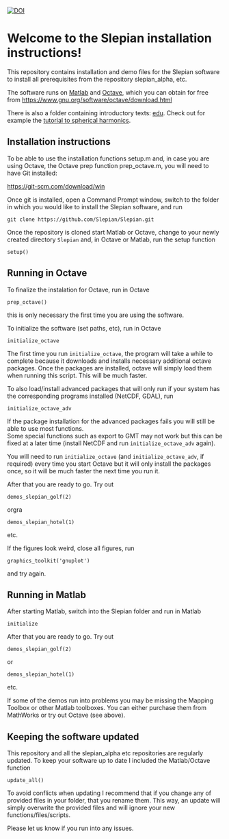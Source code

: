 [![DOI](https://zenodo.org/badge/DOI/10.5281/zenodo.583624.svg)](https://doi.org/10.5281/zenodo.583624)

# Welcome to the Slepian installation instructions!

This repository contains installation and demo files for the Slepian software to install all prerequisites from the repository slepian_alpha, etc.

The software runs on [Matlab](http://www.mathworks.com/products/matlab/) and [Octave](https://www.gnu.org/software/octave/), which you can obtain for free from https://www.gnu.org/software/octave/download.html 

There is also a folder containing introductory texts: [edu](https://github.com/Slepian/Slepian/tree/master/edu).
Check out for example the [tutorial to spherical harmonics](https://github.com/Slepian/Slepian/tree/master/edu/Ch_01_SphericalHarmonics/Ch_01_SphericalHarmonics_tut.pdf). 
 

## Installation instructions
To be able to use the installation functions setup.m and, in case you are using Octave, the Octave prep function prep_octave.m, you will need to have Git installed:

https://git-scm.com/download/win

Once git is installed, open a Command Prompt window, switch to the folder in which you would like to install the Slepian software, and run

`git clone https://github.com/Slepian/Slepian.git`

Once the repository is cloned start Matlab or Octave, change to your newly created directory `Slepian` and, in Octave or Matlab, run the setup function

`setup()`

## Running in Octave
To finalize the instalation for Octave, run in Octave

`prep_octave()`

this is only necessary the first time you are using the software.

To initialize the software (set paths, etc), run in Octave

`initialize_octave`

The first time you run `initialize_octave`, the program will take a while to complete because it downloads and installs necessary additional octave packages. 
Once the packages are installed, octave will simply load them when running this script. This will be much faster.

To also load/install advanced packages that will only run if your system has the corresponding programs installed (NetCDF, GDAL), run

`initialize_octave_adv`

If the package installation for the advanced packages fails you will still be able to use most functions.  
Some special functions such as export to GMT may not work but this can be fixed at a later time (install NetCDF and run `initialize_octave_adv` again).

You will need to run `initialize_octave` (and `initialize_octave_adv`, if required) every time you start Octave but it will only install the packages once, so it will be much faster the next time you run it.

After that you are ready to go. Try out 

`demos_slepian_golf(2)`

orgra

`demos_slepian_hotel(1)`

etc.

If the figures look weird, close all figures, run

`graphics_toolkit('gnuplot')`

and try again.

## Running in Matlab
After starting Matlab, switch into the Slepian folder and run in Matlab

`initialize`

After that you are ready to go. Try out 

`demos_slepian_golf(2)`

or

`demos_slepian_hotel(1)`

etc.

If some of the demos run into problems you may be missing the Mapping Toolbox or other Matlab toolboxes. You can either purchase them from MathWorks or try out Octave (see above).


## Keeping the software updated
This repository and all the slepian_alpha etc repositories are regularly updated. To keep your software up to date I included the Matlab/Octave function 

`update_all()` 

To avoid conflicts when updating I recommend that if you change any of provided files in your folder, that you rename them. This way, an update will simply overwrite the provided files and will ignore your new functions/files/scripts.

Please let us know if you run into any issues.
 





